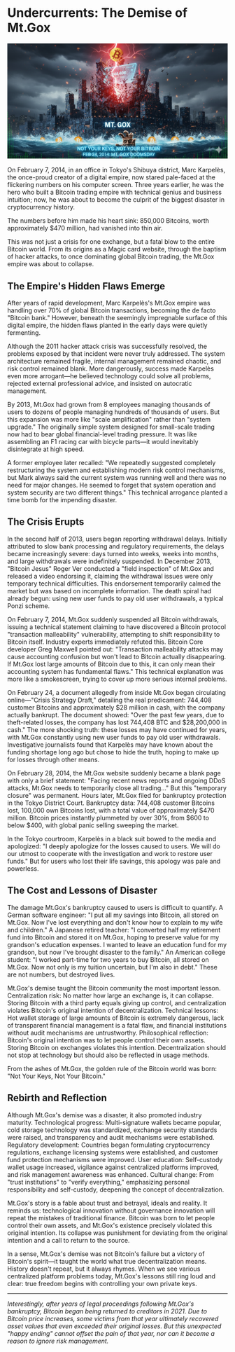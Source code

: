 # Undercurrents: The Demise of Mt.Gox

<picture>
  <source srcset="img_webp/19.webp" type="image/webp">
  <img src="img/19.png" alt="Undercurrents: The Demise of Mt.Gox" loading="lazy" width="800">
</picture>

On February 7, 2014, in an office in Tokyo's Shibuya district, Marc Karpelès, the once-proud creator of a digital empire, now stared pale-faced at the flickering numbers on his computer screen. Three years earlier, he was the hero who built a Bitcoin trading empire with technical genius and business intuition; now, he was about to become the culprit of the biggest disaster in cryptocurrency history.

The numbers before him made his heart sink: 850,000 Bitcoins, worth approximately $470 million, had vanished into thin air.

This was not just a crisis for one exchange, but a fatal blow to the entire Bitcoin world. From its origins as a Magic card website, through the baptism of hacker attacks, to once dominating global Bitcoin trading, the Mt.Gox empire was about to collapse.

## The Empire's Hidden Flaws Emerge

After years of rapid development, Marc Karpelès's Mt.Gox empire was handling over 70% of global Bitcoin transactions, becoming the de facto "Bitcoin bank." However, beneath the seemingly impregnable surface of this digital empire, the hidden flaws planted in the early days were quietly fermenting.

Although the 2011 hacker attack crisis was successfully resolved, the problems exposed by that incident were never truly addressed. The system architecture remained fragile, internal management remained chaotic, and risk control remained blank. More dangerously, success made Karpelès even more arrogant—he believed technology could solve all problems, rejected external professional advice, and insisted on autocratic management.

By 2013, Mt.Gox had grown from 8 employees managing thousands of users to dozens of people managing hundreds of thousands of users. But this expansion was more like "scale amplification" rather than "system upgrade." The originally simple system designed for small-scale trading now had to bear global financial-level trading pressure. It was like assembling an F1 racing car with bicycle parts—it would inevitably disintegrate at high speed.

A former employee later recalled: "We repeatedly suggested completely restructuring the system and establishing modern risk control mechanisms, but Mark always said the current system was running well and there was no need for major changes. He seemed to forget that system operation and system security are two different things." This technical arrogance planted a time bomb for the impending disaster.

## The Crisis Erupts

In the second half of 2013, users began reporting withdrawal delays. Initially attributed to slow bank processing and regulatory requirements, the delays became increasingly severe: days turned into weeks, weeks into months, and large withdrawals were indefinitely suspended. In December 2013, "Bitcoin Jesus" Roger Ver conducted a "field inspection" of Mt.Gox and released a video endorsing it, claiming the withdrawal issues were only temporary technical difficulties. This endorsement temporarily calmed the market but was based on incomplete information. The death spiral had already begun: using new user funds to pay old user withdrawals, a typical Ponzi scheme.

On February 7, 2014, Mt.Gox suddenly suspended all Bitcoin withdrawals, issuing a technical statement claiming to have discovered a Bitcoin protocol "transaction malleability" vulnerability, attempting to shift responsibility to Bitcoin itself. Industry experts immediately refuted this. Bitcoin Core developer Greg Maxwell pointed out: "Transaction malleability attacks may cause accounting confusion but won't lead to Bitcoin actually disappearing. If Mt.Gox lost large amounts of Bitcoin due to this, it can only mean their accounting system has fundamental flaws." This technical explanation was more like a smokescreen, trying to cover up more serious internal problems.

On February 24, a document allegedly from inside Mt.Gox began circulating online—"Crisis Strategy Draft," detailing the real predicament: 744,408 customer Bitcoins and approximately $28 million in cash, with the company actually bankrupt. The document showed: "Over the past few years, due to theft-related losses, the company has lost 744,408 BTC and $28,200,000 in cash." The more shocking truth: these losses may have continued for years, with Mt.Gox constantly using new user funds to pay old user withdrawals. Investigative journalists found that Karpelès may have known about the funding shortage long ago but chose to hide the truth, hoping to make up for losses through other means.

On February 28, 2014, the Mt.Gox website suddenly became a blank page with only a brief statement: "Facing recent news reports and ongoing DDoS attacks, Mt.Gox needs to temporarily close all trading..." But this "temporary closure" was permanent. Hours later, Mt.Gox filed for bankruptcy protection in the Tokyo District Court. Bankruptcy data: 744,408 customer Bitcoins lost, 100,000 own Bitcoins lost, with a total value of approximately $470 million. Bitcoin prices instantly plummeted by over 30%, from $600 to below $400, with global panic selling sweeping the market.

In the Tokyo courtroom, Karpelès in a black suit bowed to the media and apologized: "I deeply apologize for the losses caused to users. We will do our utmost to cooperate with the investigation and work to restore user funds." But for users who lost their life savings, this apology was pale and powerless.

## The Cost and Lessons of Disaster

The damage Mt.Gox's bankruptcy caused to users is difficult to quantify. A German software engineer: "I put all my savings into Bitcoin, all stored on Mt.Gox. Now I've lost everything and don't know how to explain to my wife and children." A Japanese retired teacher: "I converted half my retirement fund into Bitcoin and stored it on Mt.Gox, hoping to preserve value for my grandson's education expenses. I wanted to leave an education fund for my grandson, but now I've brought disaster to the family." An American college student: "I worked part-time for two years to buy Bitcoin, all stored on Mt.Gox. Now not only is my tuition uncertain, but I'm also in debt." These are not numbers, but destroyed lives.

Mt.Gox's demise taught the Bitcoin community the most important lesson. Centralization risk: No matter how large an exchange is, it can collapse. Storing Bitcoin with a third party equals giving up control, and centralization violates Bitcoin's original intention of decentralization. Technical lessons: Hot wallet storage of large amounts of Bitcoin is extremely dangerous, lack of transparent financial management is a fatal flaw, and financial institutions without audit mechanisms are untrustworthy. Philosophical reflection: Bitcoin's original intention was to let people control their own assets. Storing Bitcoin on exchanges violates this intention. Decentralization should not stop at technology but should also be reflected in usage methods.

From the ashes of Mt.Gox, the golden rule of the Bitcoin world was born: "Not Your Keys, Not Your Bitcoin."

## Rebirth and Reflection

Although Mt.Gox's demise was a disaster, it also promoted industry maturity. Technological progress: Multi-signature wallets became popular, cold storage technology was standardized, exchange security standards were raised, and transparency and audit mechanisms were established. Regulatory development: Countries began formulating cryptocurrency regulations, exchange licensing systems were established, and customer fund protection mechanisms were improved. User education: Self-custody wallet usage increased, vigilance against centralized platforms improved, and risk management awareness was enhanced. Cultural change: From "trust institutions" to "verify everything," emphasizing personal responsibility and self-custody, deepening the concept of decentralization.

Mt.Gox's story is a fable about trust and betrayal, ideals and reality. It reminds us: technological innovation without governance innovation will repeat the mistakes of traditional finance. Bitcoin was born to let people control their own assets, and Mt.Gox's existence precisely violated this original intention. Its collapse was punishment for deviating from the original intention and a call to return to the source.

In a sense, Mt.Gox's demise was not Bitcoin's failure but a victory of Bitcoin's spirit—it taught the world what true decentralization means. History doesn't repeat, but it always rhymes. When we see various centralized platform problems today, Mt.Gox's lessons still ring loud and clear: true freedom begins with controlling your own private keys.

---

*Interestingly, after years of legal proceedings following Mt.Gox's bankruptcy, Bitcoin began being returned to creditors in 2021. Due to Bitcoin price increases, some victims from that year ultimately recovered asset values that even exceeded their original losses. But this unexpected "happy ending" cannot offset the pain of that year, nor can it become a reason to ignore risk management.*
